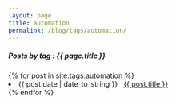 ```yaml
---
layout: page
title: automation
permalink: /blog/tags/automation/
---
```


<h5> Posts by tag : {{ page.title }} </h5>

<div class="card">
{% for post in site.tags.automation %}
 <li class="tag-posts"><span>{{ post.date | date_to_string }}</span> &nbsp; <a href="{{ post.url }}">{{ post.title }}</a></li>
{% endfor %}
</div>